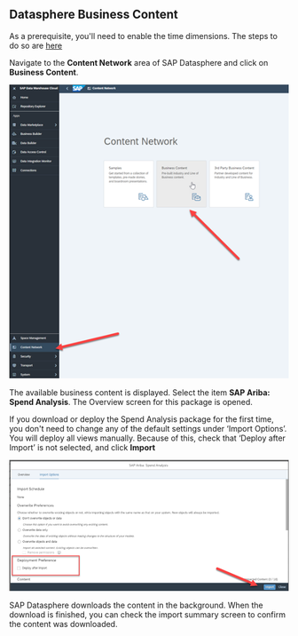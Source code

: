 ## Datasphere Business Content

As a prerequisite, you'll need to enable the time dimensions. The steps to do so are [here](https://help.sap.com/docs/SAP_DATA_WAREHOUSE_CLOUD/be5967d099974c69b77f4549425ca4c0/c5cfce4d22b04650b2fd6078762cdeb9.html)

Navigate to the **Content Network** area of SAP Datasphere and click on **Business Content**.

![DWC Business Content DL](../images/DWCLane_DLContent1.png)

The available business content is displayed.  Select the item **SAP Ariba: Spend Analysis**.  The Overview screen for this package is opened.

If you download or deploy the  Spend Analysis package for the first time, you don't need to change any of the default settings under ‘Import Options’. You will deploy all views manually. Because of this, check that ‘Deploy after Import’ is not selected, and click **Import**

![DWC Business Content Import](../images/DWCLane_DLContent2.png)

SAP Datasphere downloads the content in the background.  When the download is finished, you can check the import summary screen to confirm the content was downloaded.
